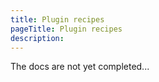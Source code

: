 ```yaml
---
title: Plugin recipes
pageTitle: Plugin recipes
description:
---
```


The docs are not yet completed...